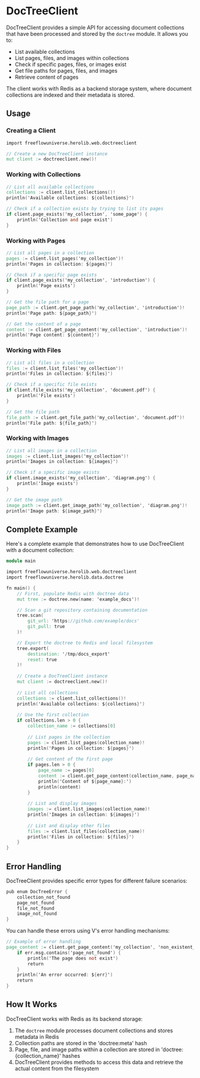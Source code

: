 # DocTreeClient

DocTreeClient provides a simple API for accessing document collections that have been processed and stored by the `doctree` module. It allows you to:

- List available collections
- List pages, files, and images within collections
- Check if specific pages, files, or images exist
- Get file paths for pages, files, and images
- Retrieve content of pages

The client works with Redis as a backend storage system, where document collections are indexed and their metadata is stored.

## Usage

### Creating a Client

```v
import freeflowuniverse.herolib.web.doctreeclient

// Create a new DocTreeClient instance
mut client := doctreeclient.new()!
```

### Working with Collections

```v
// List all available collections
collections := client.list_collections()!
println('Available collections: ${collections}')

// Check if a collection exists by trying to list its pages
if client.page_exists('my_collection', 'some_page') {
    println('Collection and page exist')
}
```

### Working with Pages

```v
// List all pages in a collection
pages := client.list_pages('my_collection')!
println('Pages in collection: ${pages}')

// Check if a specific page exists
if client.page_exists('my_collection', 'introduction') {
    println('Page exists')
}

// Get the file path for a page
page_path := client.get_page_path('my_collection', 'introduction')!
println('Page path: ${page_path}')

// Get the content of a page
content := client.get_page_content('my_collection', 'introduction')!
println('Page content: ${content}')
```

### Working with Files

```v
// List all files in a collection
files := client.list_files('my_collection')!
println('Files in collection: ${files}')

// Check if a specific file exists
if client.file_exists('my_collection', 'document.pdf') {
    println('File exists')
}

// Get the file path
file_path := client.get_file_path('my_collection', 'document.pdf')!
println('File path: ${file_path}')
```

### Working with Images

```v
// List all images in a collection
images := client.list_images('my_collection')!
println('Images in collection: ${images}')

// Check if a specific image exists
if client.image_exists('my_collection', 'diagram.png') {
    println('Image exists')
}

// Get the image path
image_path := client.get_image_path('my_collection', 'diagram.png')!
println('Image path: ${image_path}')
```

## Complete Example

Here's a complete example that demonstrates how to use DocTreeClient with a document collection:

```v
module main

import freeflowuniverse.herolib.web.doctreeclient
import freeflowuniverse.herolib.data.doctree

fn main() {
    // First, populate Redis with doctree data
    mut tree := doctree.new(name: 'example_docs')!

    // Scan a git repository containing documentation
    tree.scan(
        git_url: 'https://github.com/example/docs'
        git_pull: true
    )!

    // Export the doctree to Redis and local filesystem
    tree.export(
        destination: '/tmp/docs_export'
        reset: true
    )!
    
    // Create a DocTreeClient instance
    mut client := doctreeclient.new()!
    
    // List all collections
    collections := client.list_collections()!
    println('Available collections: ${collections}')
    
    // Use the first collection
    if collections.len > 0 {
        collection_name := collections[0]
        
        // List pages in the collection
        pages := client.list_pages(collection_name)!
        println('Pages in collection: ${pages}')
        
        // Get content of the first page
        if pages.len > 0 {
            page_name := pages[0]
            content := client.get_page_content(collection_name, page_name)!
            println('Content of ${page_name}:')
            println(content)
        }
        
        // List and display images
        images := client.list_images(collection_name)!
        println('Images in collection: ${images}')
        
        // List and display other files
        files := client.list_files(collection_name)!
        println('Files in collection: ${files}')
    }
}
```

## Error Handling

DocTreeClient provides specific error types for different failure scenarios:

```v
pub enum DocTreeError {
    collection_not_found
    page_not_found
    file_not_found
    image_not_found
}
```

You can handle these errors using V's error handling mechanisms:

```v
// Example of error handling
page_content := client.get_page_content('my_collection', 'non_existent_page') or {
    if err.msg.contains('page_not_found') {
        println('The page does not exist')
        return
    }
    println('An error occurred: ${err}')
    return
}
```

## How It Works

DocTreeClient works with Redis as its backend storage:

1. The `doctree` module processes document collections and stores metadata in Redis
2. Collection paths are stored in the 'doctree:meta' hash
3. Page, file, and image paths within a collection are stored in 'doctree:{collection_name}' hashes
4. DocTreeClient provides methods to access this data and retrieve the actual content from the filesystem
